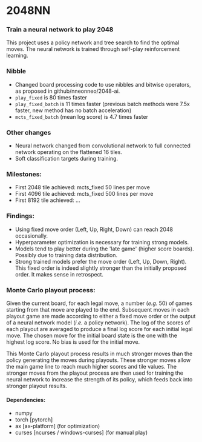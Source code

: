 # 2048NN
### Train a neural network to play 2048
This project uses a policy network and tree search to find the optimal moves.
The neural network is trained through self-play reinforcement learning.


### Nibble
* Changed board processing code to use nibbles and bitwise operators, as proposed in github/nneonneo/2048-ai.
* `play_fixed` is 80 times faster
* `play_fixed_batch` is 11 times faster (previous batch methods were 7.5x faster, new method has no batch acceleration)
* `mcts_fixed_batch` (mean log score) is 4.7 times faster

### Other changes
* Neural network changed from convolutional network to full connected network operating on the flattened 16 tiles.
* Soft classification targets during training.


### Milestones:
* First 2048 tile achieved: mcts_fixed 50 lines per move
* First 4096 tile achieved: mcts_fixed 500 lines per move
* First 8192 tile achieved: ...


### Findings:
* Using fixed move order (Left, Up, Right, Down) can reach 2048 occasionally.
* Hyperparameter optimization is necessary for training strong models.
* Models tend to play better during the 'late game' (higher score boards).
Possibly due to training data distribution.
* Strong trained models prefer the move order (Left, Up, Down, Right).
This fixed order is indeed slightly stronger than the initially proposed order.
It makes sense in retrospect.


### Monte Carlo playout process:
Given the current board, for each legal move, a number (*e.g.* 50) of games starting from that move are played to the end.
Subsequent moves in each playout game are made according to either a fixed move order or the output of a neural network model (*i.e.* a policy network).
The log of the scores of each playout are averaged to produce a final log score for each initial legal move.
The chosen move for the initial board state is the one with the highest log score.
No bias is used for the initial move.

This Monte Carlo playout process results in much stronger moves than the policy generating the moves during playouts. 
These stronger moves allow the main game line to reach much higher scores and tile values.
The stronger moves from the playout process are then used for training the neural network to increase the strength of its policy, which feeds back into stronger playout results.


#### Dependencies:
- numpy
- torch [pytorch]
- ax [ax-platform] (for optimization)
- curses [ncurses / windows-curses] (for manual play)
